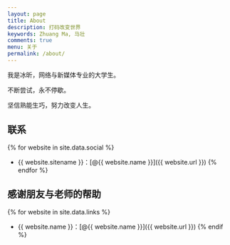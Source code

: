 ```yaml
---
layout: page
title: About
description: 打码改变世界
keywords: Zhuang Ma, 马壮
comments: true
menu: 关于
permalink: /about/
---
```


我是冰昕，网络与新媒体专业的大学生。

不断尝试，永不停歇。

坚信熟能生巧，努力改变人生。

## 联系

{% for website in site.data.social %}
* {{ website.sitename }}：[@{{ website.name }}]({{ website.url }})
{% endfor %}

## 感谢朋友与老师的帮助

{% for website in site.data.links %}
* {{ website.name }}：[@{{ website.name }}]({{ website.url }})
{% endif %}